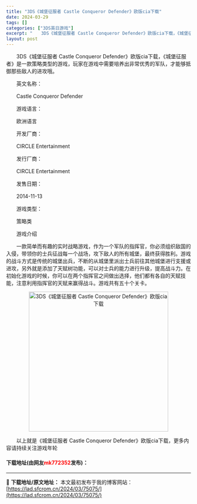 ```yaml
---
title: "3DS《城堡征服者 Castle Conqueror Defender》欧版cia下载"
date: 2024-03-29
tags: []
categories: ["3DS英日游戏"]
excerpt: "　　3DS《城堡征服者 Castle Conqueror Defender》欧版cia下载，《城堡征服者》是一款策略类型的游戏，玩家在游戏中需要培养出非常优秀的军队，才能够抵御那些敌人的进攻哦。 　　英文名称： 　　Castle Conqueror Defender 　　游戏语言： 　　欧洲语言 　&hellip;"
layout: post
---
```


 <p>　　3DS《城堡征服者 Castle Conqueror Defender》欧版cia下载，《城堡征服者》是一款策略类型的游戏，玩家在游戏中需要培养出非常优秀的军队，才能够抵御那些敌人的进攻哦。</p> <p>　　英文名称：</p> <p>　　Castle Conqueror Defender</p> <p>　　游戏语言：</p> <p>　　欧洲语言</p> <p>　　开发厂商：</p> <p>　　CIRCLE Entertainment</p> <p>　　发行厂商：</p> <p>　　CIRCLE Entertainment</p> <p>　　发售日期：</p> <p>　　2014-11-13</p> <p>　　游戏类型：</p> <p>　　策略类</p> <p>　　游戏介绍</p> <p>　　一款简单而有趣的实时战略游戏，作为一个军队的指挥官，你必须组织敌国的入侵，带领你的士兵征战每一个战场，攻下敌人的所有城堡，最终获得胜利。游戏的战斗方式是传统的城堡出兵，不断的从城堡里派出士兵前往其他城堡进行支援或进攻，另外就是添加了天赋树功能，可以对士兵的能力进行升级，提高战斗力。在初始化游戏的时候，你可以在两个指挥官之间做出选择，他们都有各自的天赋技能，注意利用指挥官的天赋来赢得战斗。游戏共有五十个关卡。</p> <p align="center"><img align="" border="0" src="https://lad.sfcrom.cn/wp-content/uploads/2024/03/20240329_660634089ca84.jpg" width="380" alt="3DS《城堡征服者 Castle Conqueror Defender》欧版cia下载" /></p> <p>　　以上就是《城堡征服者 Castle Conqueror Defender》欧版cia下载，更多内容请持续关注游戏年轮</p> <p><h4>下载地址(由网友<font color="red">mk772352</font>发布)：</h4></p> 

---
📖 **下载地址/原文地址：** 本文最初发布于我的博客网站：[https://lad.sfcrom.cn/2024/03/75075/](https://lad.sfcrom.cn/2024/03/75075/)
